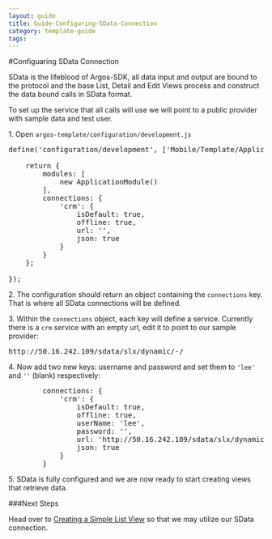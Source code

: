 ---
layout: guide
title: Guide-Configuring-SData-Connection
category: template-guide
tags: 
---
#Configuaring SData Connection

SData is the lifeblood of Argos-SDK, all data input and output are bound to the protocol and the base List, Detail and Edit Views process and construct the data bound calls in SData format.

To set up the service that all calls will use we will point to a public provider with sample data and test user.

1\. Open `argos-template/configuration/development.js`

<pre class="brush: js">
define('configuration/development', ['Mobile/Template/ApplicationModule'], function(ApplicationModule) {

    return {
        modules: [
            new ApplicationModule()
        ],
        connections: {
            'crm': {
                isDefault: true,
                offline: true,
                url: '',
                json: true
            }
        }
    };

});
</pre>

2\. The configuration should return an object containing the `connections` key. That is where all SData connections will be defined.

3\. Within the `connections` object, each key will define a service. Currently there is a `crm` service with an empty url, edit it to point to our sample provider: 

<pre class="brush: js">
http://50.16.242.109/sdata/slx/dynamic/-/
</pre>

4\. Now add two new keys: username and password and set them to `'lee'` and `''` (blank) respectively:

<pre class="brush: js">
        connections: {
            'crm': {
                isDefault: true,
                offline: true,
                userName: 'lee',
                password: '',
                url: 'http://50.16.242.109/sdata/slx/dynamic/-/',
                json: true
            }
        }
</pre>

5\. SData is fully configured and we are now ready to start creating views that retrieve data.

###Next Steps

Head over to [Creating a Simple List View](Guide-Create-a-Simple-List-View.html) so that we may utilize our SData connection.

